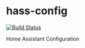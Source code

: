 # hass-config

[![Build Status](https://travis-ci.org/rmkraus/hass-config.svg?branch=master)](https://travis-ci.org/rmkraus/hass-config)

Home Assistant Configuration

